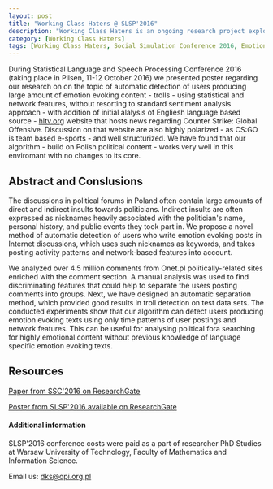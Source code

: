 ```yaml
---
layout: post
title: "Working Class Haters @ SLSP'2016"
description: "Working Class Haters is an ongoing research project exploring emotions in polarized discussions"
category: [Working Class Haters]
tags: [Working Class Haters, Social Simulation Conference 2016, Emotion Detection, Sentiment Analysis]
---
```


During Statistical Language and Speech Processing Conference 2016 (taking place in Pilsen, 11-12 October 2016) we presented poster regarding our research
on on the topic of automatic detection of users producing large amount of emotion evoking content - trolls - using statistical and network features, without resorting to standard sentiment analysis approach - with addition of initial alalysis of Engliesh language based source - [hltv.org](http://www.hltv.org) website that hosts news regarding Counter Strike: Global Offensive. Discussion on that website are also highly polarized - as CS:GO is team based e-sports - and well structurized. We have found that our algorithm - build on Polish political content - works very well in this enviromant with no changes to its core.

<!--more-->

## Abstract and Conslusions
The discussions in political forums in Poland often contain large amounts of direct and indirect insults towards politicians. Indirect insults are often expressed as nicknames heavily associated with the politician's name, personal history, and public events they took part in. We propose a novel method of automatic detection of users who write emotion evoking posts in Internet discussions, which uses such nicknames as keywords, and takes posting activity patterns and network-based features into account.

We analyzed over 4.5 million comments from Onet.pl politically-related sites enriched with the comment section.
A manual analysis was used to find discriminating features that could help to separate the users posting comments into groups. Next, we have designed an automatic separation method, which provided good results in troll detection  on test data sets. The conducted experiments show that our algorithm can detect users producing emotion evoking texts using only time patterns of user postings and network features. This can be useful for analysing political fora searching for highly emotional content without previous knowledge of language specific emotion evoking texts.

## Resources
[Paper from SSC'2016 on ResearchGate](https://www.researchgate.net/publication/311674886_Working_class_haters_Detecting_time_patterns_in_negative_speech_in_Polish_political_forums)

[Poster from SLSP'2016 available on ResearchGate](https://www.researchgate.net/publication/311675118_Detecting_Internet_trolls_in_Polish_political_fora_using_statistical_methods)

#### Additional information
SLSP'2016 conference costs were paid as a part of researcher PhD Studies at Warsaw University of Technology, Faculty of Mathematics and Information Science.

Email us: dks@opi.org.pl
